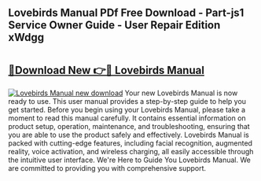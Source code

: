 ## Lovebirds Manual PDf Free Download - Part-js1 Service Owner Guide - User Repair Edition xWdgg

# <h2><a href="http://bc75195.oget.top/?id=Lovebirds+Manual">🔗Download New 👉🔴 Lovebirds Manual</a></h2>

[![Lovebirds Manual new download](https://i.imgur.com/5g1atiW.png)](http://bc75195.oget.top/?id=Lovebirds+Manual)
Your new Lovebirds Manual is now ready to use. This user manual provides a step-by-step guide to help you get started. Before you begin using your Lovebirds Manual, please take a moment to read this manual carefully. It contains essential information on product setup, operation, maintenance, and troubleshooting, ensuring that you are able to use the product safely and effectively. Lovebirds Manual is packed with cutting-edge features, including facial recognition, augmented reality, voice activation, and wireless charging, all easily accessible through the intuitive user interface. We're Here to Guide You Lovebirds Manual. We are committed to providing you with comprehensive support.

